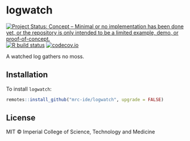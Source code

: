 # logwatch

<!-- badges: start -->
[![Project Status: Concept – Minimal or no implementation has been done yet, or the repository is only intended to be a limited example, demo, or proof-of-concept.](https://www.repostatus.org/badges/latest/concept.svg)](https://www.repostatus.org/#concept)
[![R build status](https://github.com/reside-ic/logwatch/workflows/R-CMD-check/badge.svg)](https://github.com/reside-ic/logwatch/actions)
[![codecov.io](https://codecov.io/github/mrc-ide/logwatch/coverage.svg?branch=main)](https://codecov.io/github/mrc-ide/logwatch?branch=main)
<!-- badges: end -->

A watched log gathers no moss.

## Installation

To install `logwatch`:

```r
remotes::install_github("mrc-ide/logwatch", upgrade = FALSE)
```

## License

MIT © Imperial College of Science, Technology and Medicine
